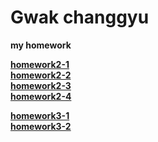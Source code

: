 # Gwak changgyu
**my homework**

[**homework2-1**](http://Changgyu39.github.io/homework2-1.html.html)<br>
[**homework2-2**](http://Changgyu39.github.io/homework2-2.html)<br>
[**homework2-3**](http://Changgyu39.github.io/homework2-3.html)<br>
[**homework2-4**](http://Changgyu39.github.io/homework2-4.html)<br>


[**homework3-1**](http://Changgyu39.github.io/homework3-1.php)<br>
[**homework3-2**](http://Changgyu39.github.io/homework3-2.html)<br>

